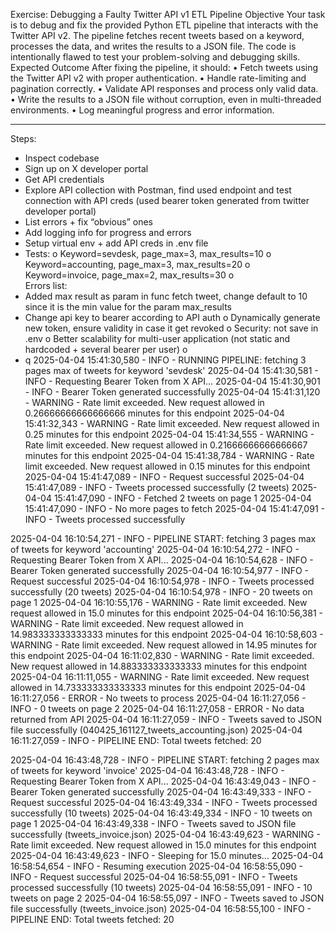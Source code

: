 Exercise: Debugging a Faulty Twitter API v1 ETL Pipeline 
Objective 
Your task is to debug and fix the provided Python ETL pipeline that interacts with the Twitter API v2. The pipeline fetches recent tweets based on a keyword, processes the data, and writes the results to a JSON file. The code is intentionally flawed to test your problem-solving and debugging skills. 
Expected Outcome 
After fixing the pipeline, it should: 
•	Fetch tweets using the Twitter API v2 with proper authentication. 
•	Handle rate-limiting and pagination correctly. 
•	Validate API responses and process only valid data. 
•	Write the results to a JSON file without corruption, even in multi-threaded environments. 
•	Log meaningful progress and error information. 
________________________________________
Steps:
-	Inspect codebase
-	Sign up on X developer portal
-	Get API credentials
-	Explore API collection with Postman, find used endpoint and test connection with API creds (used bearer token generated from twitter developer portal)
-	List errors + fix “obvious” ones
-	Add logging info for progress and errors
-	Setup virtual env + add API creds in .env file
-	Tests: 
o	Keyword=sevdesk, page_max=3, max_results=10
o	Keyword=accounting, page_max=3, max_results=20
o	Keyword=invoice, page_max=2, max_results=30
o	
Errors list:
-	Added max result as param in func fetch tweet, change default to 10 since it is the min value for the param max_results
-	Change api key to bearer according to API auth 
o	Dynamically generate new token, ensure validity in case it get revoked 
o	Security: not save in .env
o	Better scalability for multi-user application (not static and hardcoded + several bearer per user)
o	
-	q
2025-04-04 15:41:30,580 - INFO - RUNNING PIPELINE: fetching 3 pages max of tweets for keyword 'sevdesk'
2025-04-04 15:41:30,581 - INFO - Requesting Bearer Token from X API...
2025-04-04 15:41:30,901 - INFO - Bearer Token generated successfully
2025-04-04 15:41:31,120 - WARNING - Rate limit exceeded. New request allowed in 0.26666666666666666 minutes for this endpoint
2025-04-04 15:41:32,343 - WARNING - Rate limit exceeded. New request allowed in 0.25 minutes for this endpoint
2025-04-04 15:41:34,555 - WARNING - Rate limit exceeded. New request allowed in 0.21666666666666667 minutes for this endpoint
2025-04-04 15:41:38,784 - WARNING - Rate limit exceeded. New request allowed in 0.15 minutes for this endpoint
2025-04-04 15:41:47,089 - INFO - Request successful
2025-04-04 15:41:47,089 - INFO - Tweets processed successfully (2 tweets)
2025-04-04 15:41:47,090 - INFO - Fetched 2 tweets on page 1
2025-04-04 15:41:47,090 - INFO - No more pages to fetch
2025-04-04 15:41:47,091 - INFO - Tweets processed successfully



2025-04-04 16:10:54,271 - INFO - PIPELINE START: fetching 3 pages max of tweets for keyword 'accounting'
2025-04-04 16:10:54,272 - INFO - Requesting Bearer Token from X API...
2025-04-04 16:10:54,628 - INFO - Bearer Token generated successfully
2025-04-04 16:10:54,977 - INFO - Request successful
2025-04-04 16:10:54,978 - INFO - Tweets processed successfully (20 tweets)
2025-04-04 16:10:54,978 - INFO - 20 tweets on page 1
2025-04-04 16:10:55,176 - WARNING - Rate limit exceeded. New request allowed in 15.0 minutes for this endpoint
2025-04-04 16:10:56,381 - WARNING - Rate limit exceeded. New request allowed in 14.983333333333333 minutes for this endpoint
2025-04-04 16:10:58,603 - WARNING - Rate limit exceeded. New request allowed in 14.95 minutes for this endpoint
2025-04-04 16:11:02,830 - WARNING - Rate limit exceeded. New request allowed in 14.883333333333333 minutes for this endpoint
2025-04-04 16:11:11,055 - WARNING - Rate limit exceeded. New request allowed in 14.733333333333333 minutes for this endpoint
2025-04-04 16:11:27,056 - ERROR - No tweets to process
2025-04-04 16:11:27,056 - INFO - 0 tweets on page 2
2025-04-04 16:11:27,058 - ERROR - No data returned from API
2025-04-04 16:11:27,059 - INFO - Tweets saved to JSON file successfully (040425_161127_tweets_accounting.json)
2025-04-04 16:11:27,059 - INFO - PIPELINE END: Total tweets fetched: 20 


2025-04-04 16:43:48,728 - INFO - PIPELINE START: fetching 2 pages max of tweets for keyword 'invoice'
2025-04-04 16:43:48,728 - INFO - Requesting Bearer Token from X API...
2025-04-04 16:43:49,043 - INFO - Bearer Token generated successfully
2025-04-04 16:43:49,333 - INFO - Request successful
2025-04-04 16:43:49,334 - INFO - Tweets processed successfully (10 tweets)
2025-04-04 16:43:49,334 - INFO - 10 tweets on page 1
2025-04-04 16:43:49,338 - INFO - Tweets saved to JSON file successfully (tweets_invoice.json)
2025-04-04 16:43:49,623 - WARNING - Rate limit exceeded. New request allowed in 15.0 minutes for this endpoint
2025-04-04 16:43:49,623 - INFO - Sleeping for 15.0 minutes...
2025-04-04 16:58:54,654 - INFO - Resuming execution
2025-04-04 16:58:55,090 - INFO - Request successful
2025-04-04 16:58:55,091 - INFO - Tweets processed successfully (10 tweets)
2025-04-04 16:58:55,091 - INFO - 10 tweets on page 2
2025-04-04 16:58:55,097 - INFO - Tweets saved to JSON file successfully (tweets_invoice.json)
2025-04-04 16:58:55,100 - INFO - PIPELINE END: Total tweets fetched: 20 
